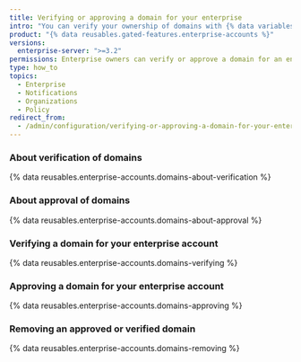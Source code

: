 ```yaml
---
title: Verifying or approving a domain for your enterprise
intro: "You can verify your ownership of domains with {% data variables.product.company_short %} to confirm the identity of organizations owned by your enterprise account. You can also approve domains where organization members can receive email notifications."
product: "{% data reusables.gated-features.enterprise-accounts %}"
versions:
  enterprise-server: ">=3.2"
permissions: Enterprise owners can verify or approve a domain for an enterprise account.
type: how_to
topics:
  - Enterprise
  - Notifications
  - Organizations
  - Policy
redirect_from:
  - /admin/configuration/verifying-or-approving-a-domain-for-your-enterprise
---
```


### About verification of domains

{% data reusables.enterprise-accounts.domains-about-verification %}

### About approval of domains

{% data reusables.enterprise-accounts.domains-about-approval %}

### Verifying a domain for your enterprise account

{% data reusables.enterprise-accounts.domains-verifying %}

### Approving a domain for your enterprise account

{% data reusables.enterprise-accounts.domains-approving %}

### Removing an approved or verified domain

{% data reusables.enterprise-accounts.domains-removing %}

